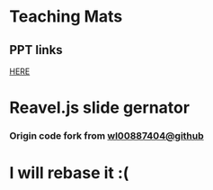 # Teaching Mats

## PPT links
<!-- 1. [Concpets](slides.csie.io/concepts) 
1. [Practice]()
1. [Demo]()  
    -->
[HERE](https://github.com/Civon/slides-for-teach)

   
    
# Reavel.js slide gernator
### Origin code fork from [wl00887404@github](wl00887404.github.io)


# I will rebase it :(

